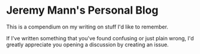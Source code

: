 # Jeremy Mann's Personal Blog 

This is a compendium on my writing on stuff I'd like to remember.

If I've written something that you've found confusing or just plain wrong, I'd greatly appreciate
you opening a discussion by creating an issue.

